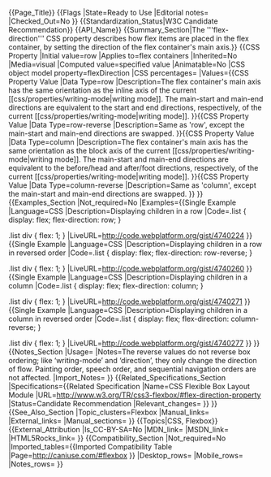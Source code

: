 {{Page_Title}}
{{Flags
|State=Ready to Use
|Editorial notes=
|Checked_Out=No
}}
{{Standardization_Status|W3C Candidate Recommendation}}
{{API_Name}}
{{Summary_Section|The '''flex-direction''' CSS property describes how flex items are placed in the flex container, by setting the direction of the flex container's main axis.}}
{{CSS Property
|Initial value=row
|Applies to=flex containers
|Inherited=No
|Media=visual
|Computed value=specified value
|Animatable=No
|CSS object model property=flexDirection
|CSS percentages=
|Values={{CSS Property Value
|Data Type=row
|Description=The flex container's main axis has the same orientation as the inline axis of the current [[css/properties/writing-mode|writing mode]]. The main-start and main-end directions are equivalent to the start and end directions, respectively, of the current [[css/properties/writing-mode|writing mode]].
}}{{CSS Property Value
|Data Type=row-reverse
|Description=Same as 'row', except the main-start and main-end directions are swapped.
}}{{CSS Property Value
|Data Type=column
|Description=The flex container's main axis has the same orientation as the block axis of the current [[css/properties/writing-mode|writing mode]]. The main-start and main-end directions are equivalent to the before/head and after/foot directions, respectively, of the current [[css/properties/writing-mode|writing mode]].
}}{{CSS Property Value
|Data Type=column-reverse
|Description=Same as 'column', except the main-start and main-end directions are swapped.
}}
}}
{{Examples_Section
|Not_required=No
|Examples={{Single Example
|Language=CSS
|Description=Displaying children in a row
|Code=.list {
  display: flex;
  flex-direction: row;
}

.list div {
  flex: 1;
}
|LiveURL=http://code.webplatform.org/gist/4740224
}}{{Single Example
|Language=CSS
|Description=Displaying children in a row in reversed order
|Code=.list {
  display: flex;
  flex-direction: row-reverse;
}

.list div {
  flex: 1;
}
|LiveURL=http://code.webplatform.org/gist/4740260
}}{{Single Example
|Language=CSS
|Description=Displaying children in a column
|Code=.list {
  display: flex;
  flex-direction: column;
}

.list div {
  flex: 1;
}
|LiveURL=http://code.webplatform.org/gist/4740271
}}{{Single Example
|Language=CSS
|Description=Displaying children in a column in reversed order
|Code=.list {
  display: flex;
  flex-direction: column-reverse;
}

.list div {
  flex: 1;
}
|LiveURL=http://code.webplatform.org/gist/4740277
}}
}}
{{Notes_Section
|Usage=
|Notes=The reverse values do not reverse box ordering; like ‘writing-mode’ and ‘direction’, they only change the direction of flow. Painting order, speech order, and sequential navigation orders are not affected.
|Import_Notes=
}}
{{Related_Specifications_Section
|Specifications={{Related Specification
|Name=CSS Flexible Box Layout Module
|URL=http://www.w3.org/TR/css3-flexbox/#flex-direction-property
|Status=Candidate Recommendation
|Relevant_changes=
}}
}}
{{See_Also_Section
|Topic_clusters=Flexbox
|Manual_links=
|External_links=
|Manual_sections=
}}
{{Topics|CSS, Flexbox}}
{{External_Attribution
|Is_CC-BY-SA=No
|MDN_link=
|MSDN_link=
|HTML5Rocks_link=
}}
{{Compatibility_Section
|Not_required=No
|Imported_tables={{Imported Compatibility Table
|Page=http://caniuse.com/#flexbox
}}
|Desktop_rows=
|Mobile_rows=
|Notes_rows=
}}